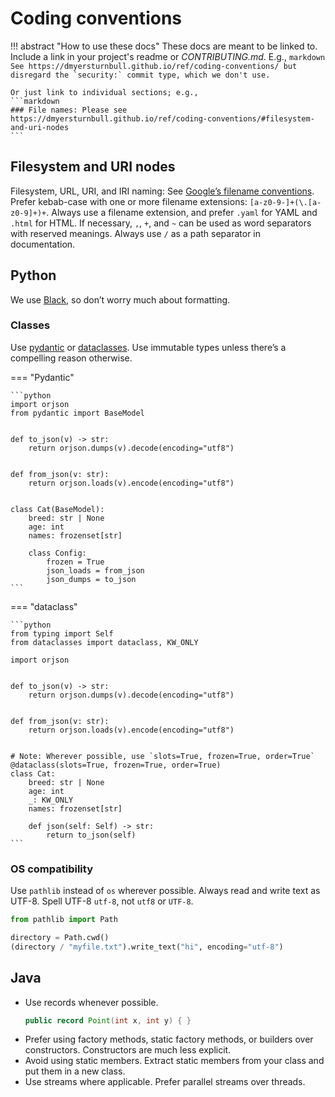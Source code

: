 # Coding conventions

!!! abstract "How to use these docs"
    These docs are meant to be linked to.
    Include a link in your project's readme or _CONTRIBUTING.md_.
    E.g.,
    ```markdown
    See https://dmyersturnbull.github.io/ref/coding-conventions/
    but disregard the `security:` commit type, which we don't use.
    ```

    Or just link to individual sections; e.g.,
    ```markdown
    ### File names: Please see https://dmyersturnbull.github.io/ref/coding-conventions/#filesystem-and-uri-nodes
    ```

## Filesystem and URI nodes

Filesystem, URL, URI, and IRI naming:
See [Google’s filename conventions](https://developers.google.com/style/filenames).
Prefer kebab-case with one or more filename extensions: `[a-z0-9-]+(\.[a-z0-9]+)+`.
Always use a filename extension, and prefer `.yaml` for YAML and `.html` for HTML.
If necessary, `,`, `+`, and `~` can be used as word separators with reserved meanings.
Always use `/` as a path separator in documentation.

## Python

We use [Black](https://github.com/psf/black), so don’t worry much about formatting.

### Classes

Use [pydantic](https://pydantic-docs.helpmanual.io/) or
[dataclasses](https://docs.python.org/3/library/dataclasses.html).
Use immutable types unless there’s a compelling reason otherwise.

=== "Pydantic"

    ```python
    import orjson
    from pydantic import BaseModel


    def to_json(v) -> str:
        return orjson.dumps(v).decode(encoding="utf8")


    def from_json(v: str):
        return orjson.loads(v).encode(encoding="utf8")


    class Cat(BaseModel):
        breed: str | None
        age: int
        names: frozenset[str]

        class Config:
            frozen = True
            json_loads = from_json
            json_dumps = to_json
    ```

=== "dataclass"

    ```python
    from typing import Self
    from dataclasses import dataclass, KW_ONLY

    import orjson


    def to_json(v) -> str:
        return orjson.dumps(v).decode(encoding="utf8")


    def from_json(v: str):
        return orjson.loads(v).encode(encoding="utf8")


    # Note: Wherever possible, use `slots=True, frozen=True, order=True`
    @dataclass(slots=True, frozen=True, order=True)
    class Cat:
        breed: str | None
        age: int
        _: KW_ONLY
        names: frozenset[str]

        def json(self: Self) -> str:
            return to_json(self)
    ```

### OS compatibility

Use `pathlib` instead of `os` wherever possible.
Always read and write text as UTF-8.
Spell UTF-8 `utf-8`, not `utf8` or `UTF-8`.

```python
from pathlib import Path

directory = Path.cwd()
(directory / "myfile.txt").write_text("hi", encoding="utf-8")
```

## Java

- Use records whenever possible.
  ```java
  public record Point(int x, int y) { }
  ```
- Prefer using factory methods, static factory methods, or builders over constructors.
  Constructors are much less explicit.
- Avoid using static members. Extract static members from your class and put them in a new class.
- Use streams where applicable. Prefer parallel streams over threads.
